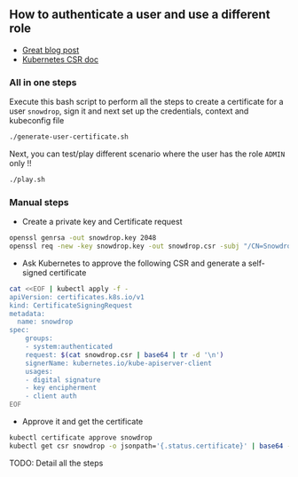 ## How to authenticate a user and use a different role

- [Great blog post](https://neonmirrors.net/post/2019-10/authentication-and-authorization-in-k8s/)
- [Kubernetes CSR doc](https://kubernetes.io/docs/reference/access-authn-authz/certificate-signing-requests/)

### All in one steps

Execute this bash script to perform all the steps to create a certificate for a user `snowdrop`, sign it and next set up the 
credentials, context and kubeconfig file

```bash
./generate-user-certificate.sh
```

Next, you can test/play different scenario where the user has the role `ADMIN` only !!

```bash
./play.sh
```

### Manual steps

- Create a private key and Certificate request
```bash
openssl genrsa -out snowdrop.key 2048
openssl req -new -key snowdrop.key -out snowdrop.csr -subj "/CN=Snowdrop"
```
- Ask Kubernetes to approve the following CSR and generate a self-signed certificate
```bash
cat <<EOF | kubectl apply -f -
apiVersion: certificates.k8s.io/v1
kind: CertificateSigningRequest
metadata:
  name: snowdrop
spec:
    groups:
    - system:authenticated
    request: $(cat snowdrop.csr | base64 | tr -d '\n')
    signerName: kubernetes.io/kube-apiserver-client
    usages:
    - digital signature
    - key encipherment
    - client auth
EOF
```
- Approve it and get the certificate
```bash
kubectl certificate approve snowdrop
kubectl get csr snowdrop -o jsonpath='{.status.certificate}' | base64 -d > snowdrop.crt
```

TODO: Detail all the steps

